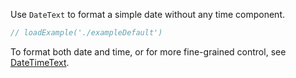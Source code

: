 Use `DateText` to format a simple date without any time component.

```jsx
// loadExample('./exampleDefault')
```

To format both date and time, or for more fine-grained control, see [DateTimeText](#datetimetext).
